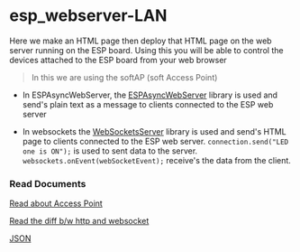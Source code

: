 # esp_webserver-LAN

Here we make an HTML page then deploy that HTML page on the web server running on the ESP board. Using this you will be able to control the devices attached to the ESP board from your web browser

> In this we are using the softAP (soft Access Point)


- In ESPAsyncWebServer, the <a href="https://github.com/me-no-dev/ESPAsyncWebServer">ESPAsyncWebServer</a> library is used and send's plain text as a message to clients connected to the ESP web server
  
- In websockets the <a href="https://github.com/Links2004/arduinoWebSockets">WebSocketsServer</a> library is used and send's HTML page to clients connected to the ESP web server. `connection.send("LED one is ON");` is used to sent data to the server. `websockets.onEvent(webSocketEvent);` receive's the data from the client.

### Read Documents

<a href="https://randomnerdtutorials.com/esp32-access-point-ap-web-server/">Read about Access Point</a>

<a href="https://developerinsider.co/difference-between-http-and-http-2-0-websocket/">Read the diff b/w http and websocket</a>

<a href="https://www.w3schools.com/js/js_json_intro.asp">JSON</a>
